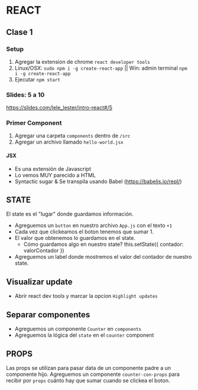 # REACT

## Clase 1
### Setup
1) Agregar la extension de chrome `react developer tools`
2) Linux/OSX: `sudo npm i -g create-react-app` || Win: admin terminal `npm i -g create-react-app`
3) Ejecutar `npm start`


### Slides: 5 a 10
https://slides.com/lele_lester/intro-react#/5

### Primer Component
1) Agregar una carpeta `components` dentro de `/src`
2) Agregar un archivo llamado `hello-world.jsx`

#### JSX
* Es una extensión de Javascript
* Lo vemos MUY parecido a HTML
* Syntactic sugar & Se transpila usando Babel (https://babeljs.io/repl/)


## STATE
El state es el "lugar" donde guardamos información. 
- Agreguemos un `button` en nuestro archivo `App.js` con el texto `+1`
- Cada vez que clickeamos el boton tenemos que sumar 1.
- El valor que obtenemos lo guardamos en el state.
    - Cómo guardamos algo en nuestro state? this.setState({ contador: valorContador })
- Agreguemos un label donde mostremos el valor del contador de nuestro state. 

## Visualizar update
- Abrir react dev tools y marcar la opcion `Highlight updates`

## Separar componentes
- Agreguemos un componente `Counter` en `components`
- Agreguemos la lógica del `state` en el `counter` component

## PROPS
Las props se utilizan para pasar data de un componente padre a un componente hijo. 
Agreguemos un componente `counter-con-props` para recibir por `props` cuánto hay que sumar cuando se clickea el boton. 

